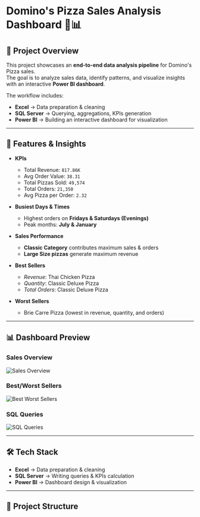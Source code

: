 # Domino's Pizza Sales Analysis Dashboard 🍕📊

## 📌 Project Overview
This project showcases an **end-to-end data analysis pipeline** for Domino's Pizza sales.  
The goal is to analyze sales data, identify patterns, and visualize insights with an interactive **Power BI dashboard**.  

The workflow includes:
- **Excel** → Data preparation & cleaning  
- **SQL Server** → Querying, aggregations, KPIs generation  
- **Power BI** → Building an interactive dashboard for visualization  

---

## 🚀 Features & Insights
- **KPIs**
  - Total Revenue: `817.86K`
  - Avg Order Value: `38.31`
  - Total Pizzas Sold: `49,574`
  - Total Orders: `21,350`
  - Avg Pizza per Order: `2.32`

- **Busiest Days & Times**
  - Highest orders on **Fridays & Saturdays (Evenings)**  
  - Peak months: **July & January**

- **Sales Performance**
  - **Classic Category** contributes maximum sales & orders  
  - **Large Size pizzas** generate maximum revenue  

- **Best Sellers**
  - *Revenue*: Thai Chicken Pizza  
  - *Quantity*: Classic Deluxe Pizza  
  - *Total Orders*: Classic Deluxe Pizza  

- **Worst Sellers**
  - Brie Carre Pizza (lowest in revenue, quantity, and orders)  

---

## 📊 Dashboard Preview
### Sales Overview
![Sales Overview](assets/dashboard1.png)

### Best/Worst Sellers
![Best Worst Sellers](assets/dashboard2.png)

### SQL Queries
![SQL Queries](assets/sql_queries.png)

---

## 🛠️ Tech Stack
- **Excel** → Data preparation & cleaning  
- **SQL Server** → Writing queries & KPIs calculation  
- **Power BI** → Dashboard design & visualization  

---

## 📂 Project Structure
